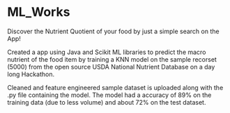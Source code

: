 # ML_Works

Discover the Nutrient Quotient of your food by just a simple search on the App! 

Created a app using Java and Scikit ML libraries to predict the macro nutrient of the food item by training a KNN model on the sample recorset (5000) from the open source USDA National Nutrient Database on a day long Hackathon.   

Cleaned and feature engineered sample dataset is uploaded along with the .py file containing the model. The model had a accuracy of 89% on the training data (due to less volume) and about 72% on the test dataset.
